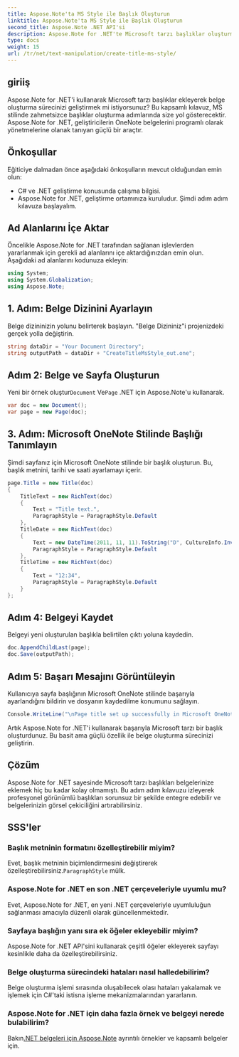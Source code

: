 ```yaml
---
title: Aspose.Note'ta MS Style ile Başlık Oluşturun
linktitle: Aspose.Note'ta MS Style ile Başlık Oluşturun
second_title: Aspose.Note .NET API'si
description: Aspose.Note for .NET'te Microsoft tarzı başlıklar oluşturmayı öğrenin. Bu takip edilmesi kolay eğitimle belge sunumunuzu geliştirin.
type: docs
weight: 15
url: /tr/net/text-manipulation/create-title-ms-style/
---
```

## giriiş
Aspose.Note for .NET'i kullanarak Microsoft tarzı başlıklar ekleyerek belge oluşturma sürecinizi geliştirmek mi istiyorsunuz? Bu kapsamlı kılavuz, MS stilinde zahmetsizce başlıklar oluşturma adımlarında size yol gösterecektir. Aspose.Note for .NET, geliştiricilerin OneNote belgelerini programlı olarak yönetmelerine olanak tanıyan güçlü bir araçtır.
## Önkoşullar
Eğiticiye dalmadan önce aşağıdaki önkoşulların mevcut olduğundan emin olun:
- C# ve .NET geliştirme konusunda çalışma bilgisi.
- Aspose.Note for .NET, geliştirme ortamınıza kuruludur.
Şimdi adım adım kılavuza başlayalım.
## Ad Alanlarını İçe Aktar
Öncelikle Aspose.Note for .NET tarafından sağlanan işlevlerden yararlanmak için gerekli ad alanlarını içe aktardığınızdan emin olun. Aşağıdaki ad alanlarını kodunuza ekleyin:
```csharp
using System;
using System.Globalization;
using Aspose.Note;
```
## 1. Adım: Belge Dizinini Ayarlayın
Belge dizininizin yolunu belirterek başlayın. "Belge Dizininiz"i projenizdeki gerçek yolla değiştirin.
```csharp
string dataDir = "Your Document Directory";
string outputPath = dataDir + "CreateTitleMsStyle_out.one";
```
## Adım 2: Belge ve Sayfa Oluşturun
 Yeni bir örnek oluştur`Document` Ve`Page` .NET için Aspose.Note'u kullanarak.
```csharp
var doc = new Document();
var page = new Page(doc);
```
## 3. Adım: Microsoft OneNote Stilinde Başlığı Tanımlayın
Şimdi sayfanız için Microsoft OneNote stilinde bir başlık oluşturun. Bu, başlık metnini, tarihi ve saati ayarlamayı içerir.
```csharp
page.Title = new Title(doc)
{
    TitleText = new RichText(doc)
    {
        Text = "Title text.",
        ParagraphStyle = ParagraphStyle.Default
    },
    TitleDate = new RichText(doc)
    {
        Text = new DateTime(2011, 11, 11).ToString("D", CultureInfo.InvariantCulture),
        ParagraphStyle = ParagraphStyle.Default
    },
    TitleTime = new RichText(doc)
    {
        Text = "12:34",
        ParagraphStyle = ParagraphStyle.Default
    }
};
```
## Adım 4: Belgeyi Kaydet
Belgeyi yeni oluşturulan başlıkla belirtilen çıktı yoluna kaydedin.
```csharp
doc.AppendChildLast(page);
doc.Save(outputPath);
```
## Adım 5: Başarı Mesajını Görüntüleyin
Kullanıcıya sayfa başlığının Microsoft OneNote stilinde başarıyla ayarlandığını bildirin ve dosyanın kaydedilme konumunu sağlayın.
```csharp
Console.WriteLine("\nPage title set up successfully in Microsoft OneNote style.\nFile saved at " + outputPath);
```
Artık Aspose.Note for .NET'i kullanarak başarıyla Microsoft tarzı bir başlık oluşturdunuz. Bu basit ama güçlü özellik ile belge oluşturma sürecinizi geliştirin.
## Çözüm
Aspose.Note for .NET sayesinde Microsoft tarzı başlıkları belgelerinize eklemek hiç bu kadar kolay olmamıştı. Bu adım adım kılavuzu izleyerek profesyonel görünümlü başlıkları sorunsuz bir şekilde entegre edebilir ve belgelerinizin görsel çekiciliğini artırabilirsiniz.
## SSS'ler
### Başlık metninin formatını özelleştirebilir miyim?
 Evet, başlık metninin biçimlendirmesini değiştirerek özelleştirebilirsiniz.`ParagraphStyle` mülk.
### Aspose.Note for .NET en son .NET çerçeveleriyle uyumlu mu?
Evet, Aspose.Note for .NET, en yeni .NET çerçeveleriyle uyumluluğun sağlanması amacıyla düzenli olarak güncellenmektedir.
### Sayfaya başlığın yanı sıra ek öğeler ekleyebilir miyim?
Aspose.Note for .NET API'sini kullanarak çeşitli öğeler ekleyerek sayfayı kesinlikle daha da özelleştirebilirsiniz.
### Belge oluşturma sürecindeki hataları nasıl halledebilirim?
Belge oluşturma işlemi sırasında oluşabilecek olası hataları yakalamak ve işlemek için C#'taki istisna işleme mekanizmalarından yararlanın.
### Aspose.Note for .NET için daha fazla örnek ve belgeyi nerede bulabilirim?
 Bakın[.NET belgeleri için Aspose.Note](https://reference.aspose.com/note/net/) ayrıntılı örnekler ve kapsamlı belgeler için.